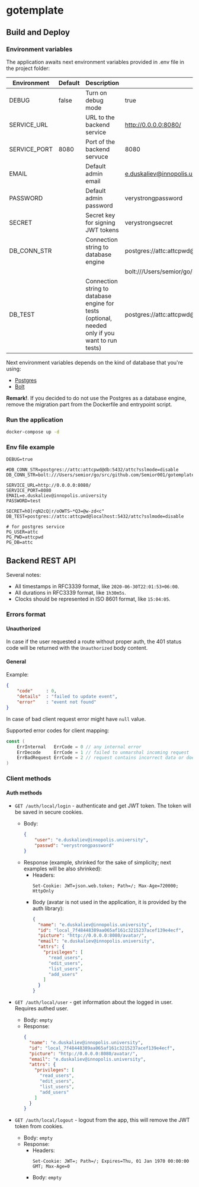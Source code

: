 # gotemplate

## Build and Deploy

### Environment variables
The application awaits next environment variables provided in .env file in the project folder:

| Environment       | Default  | Description                                                                                     | Example                                                        |
|-------------------|----------|-------------------------------------------------------------------------------------------------|----------------------------------------------------------------|
| DEBUG             | false    | Turn on debug mode                                                                              | true                                                           |
| SERVICE_URL       |          | URL to the backend service                                                                      | http://0.0.0.0:8080/                                           |
| SERVICE_PORT      | 8080     | Port of the backend servuce                                                                     | 8080                                                           |
| EMAIL             |          | Default admin email                                                                             | e.duskaliev@innopolis.university                               |
| PASSWORD          |          | Default admin password                                                                          | verystrongpassword                                             |
| SECRET            |          | Secret key for signing JWT tokens                                                               | verystrongsecret                                               |
| DB_CONN_STR       |          | Connection string to database engine                                                            | postgres://attc:attcpwd@db:5432/attc?sslmode=disable           |
|                   |          |                                                                                                 | bolt:///Users/semior/go/src/github.com/Semior001/gotemplate/db |
| DB_TEST           |          | Connection string to database engine for tests (optional, needed only if you want to run tests) | postgres://attc:attcpwd@localhost:5432/attc?sslmode=disable    |

Next environment variables depends on the kind of database that you're using:
- [Postgres](https://www.postgresql.org/)
- [Bolt](https://github.com/coreos/bbolt)

**Remark!**. If you decided to do not use the Postgres as a database engine, 
remove the migration part from the Dockerfile and entrypoint script.

### Run the application
```bash
docker-compose up -d
```

### Env file example

```.env
DEBUG=true

#DB_CONN_STR=postgres://attc:attcpwd@db:5432/attc?sslmode=disable
DB_CONN_STR=bolt:///Users/semior/go/src/github.com/Semior001/gotemplate/db

SERVICE_URL=http://0.0.0.0:8080/
SERVICE_PORT=8080
EMAIL=e.duskaliev@innopolis.university
PASSWORD=test

SECRET=hO]rqN2cQ|r/oOWTS~*Q3=@w-zd<c"
DB_TEST=postgres://attc:attcpwd@localhost:5432/attc?sslmode=disable

# for postgres service
PG_USER=attc
PG_PWD=attcpwd
PG_DB=attc
```

## Backend REST API

Several notes:
- All timestamps in RFC3339 format, like `2020-06-30T22:01:53+06:00`.
- All durations in RFC3339 format, like `1h30m5s`.
- Clocks should be represented in ISO 8601 format, like `15:04:05`.

### Errors format

#### Unauthorized
In case if the user requested a route without proper auth, the 401 status code will be returned with the `Unauthorized` body content.

#### General
Example:
```json
{
	"code"     : 0,
	"details"  : "failed to update event",
	"error"    : "event not found"
}
```

In case of bad client request error might have `null` value.

Supported error codes for client mapping:
```go
const (
	ErrInternal   ErrCode = 0 // any internal error
	ErrDecode     ErrCode = 1 // failed to unmarshal incoming request
	ErrBadRequest ErrCode = 2 // request contains incorrect data or doesn't contain data
)
```

### Client methods

#### Auth methods
- `GET /auth/local/login` - authenticate and get JWT token. The token will be saved in secure cookies. 
  - Body:
    ```json
    {
        "user": "e.duskaliev@innopolis.university",
        "passwd": "verystrongpassword"
    }
    ```
  - Response (example, shrinked for the sake of simplicity; next examples will be also shrinked): 
    - Headers:
        ```text
        Set-Cookie: JWT=json.web.token; Path=/; Max-Age=720000; HttpOnly
        ```
    - Body (avatar is not used in the application, it is provided by the auth library):
        ```json
        {
          "name": "e.duskaliev@innopolis.university",
          "id": "local_7f48448389aa065af161c3215237acef139e4ecf",
          "picture": "http://0.0.0.0:8080/avatar/", 
          "email": "e.duskaliev@innopolis.university",
          "attrs": {
            "privileges": [
              "read_users",
              "edit_users",
              "list_users",
              "add_users"
            ]
          }
        }
        ```

- `GET /auth/local/user` - get information about the logged in user. Requires authed user.
  - Body: `empty`
  - Response: 
    ```json
    {
      "name": "e.duskaliev@innopolis.university",
      "id": "local_7f48448389aa065af161c3215237acef139e4ecf",
      "picture": "http://0.0.0.0:8080/avatar/", 
      "email": "e.duskaliev@innopolis.university",
      "attrs": {
        "privileges": [
          "read_users",
          "edit_users",
          "list_users",
          "add_users"
        ]
      }
    }
    ```

- `GET /auth/local/logout` - logout from the app, this will remove the JWT token from cookies.
  - Body: `empty`
  - Response:
    - Headers:
      ```text
      Set-Cookie: JWT=; Path=/; Expires=Thu, 01 Jan 1970 00:00:00 GMT; Max-Age=0
      ```
    - Body: `empty`
